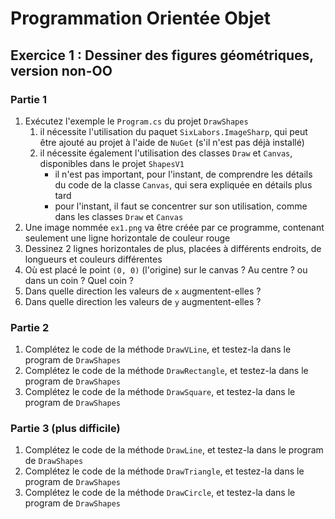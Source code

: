 # Programmation Orientée Objet

## Exercice 1 : Dessiner des figures géométriques, version non-OO

### Partie 1

1. Exécutez l'exemple le `Program.cs` du projet `DrawShapes`
   1. il nécessite l'utilisation du paquet `SixLabors.ImageSharp`, qui peut être ajouté au projet à l'aide de `NuGet` (s'il n'est pas déjà installé)
   2. il nécessite également l'utilisation des classes `Draw` et `Canvas`, disponibles dans le projet `ShapesV1`
      - il n'est pas important, pour l'instant, de comprendre les détails du code de la classe `Canvas`, qui sera expliquée en détails plus tard
      - pour l'instant, il faut se concentrer sur son utilisation, comme dans les classes `Draw` et `Canvas`
2. Une image nommée `ex1.png` va être créée par ce programme, contenant seulement une ligne horizontale de couleur rouge
3. Dessinez 2 lignes horizontales de plus, placées à différents endroits, de longueurs et couleurs différentes
4. Où est placé le point `(0, 0)` (l'origine) sur le canvas ? Au centre ? ou dans un coin ? Quel coin ?
5. Dans quelle direction les valeurs de `x` augmentent-elles ?
6. Dans quelle direction les valeurs de `y` augmentent-elles ?

### Partie 2

1. Complétez le code de la méthode `DrawVLine`, et testez-la dans le program de `DrawShapes`
2. Complétez le code de la méthode `DrawRectangle`, et testez-la dans le program de `DrawShapes`
3. Complétez le code de la méthode `DrawSquare`, et testez-la dans le program de `DrawShapes`

### Partie 3 (plus difficile)

1. Complétez le code de la méthode `DrawLine`, et testez-la dans le program de `DrawShapes`
2. Complétez le code de la méthode `DrawTriangle`, et testez-la dans le program de `DrawShapes`
3. Complétez le code de la méthode `DrawCircle`, et testez-la dans le program de `DrawShapes`
